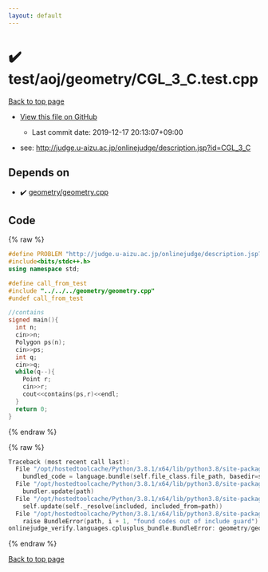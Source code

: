 ```yaml
---
layout: default
---
```


<!-- mathjax config similar to math.stackexchange -->
<script type="text/javascript" async
  src="https://cdnjs.cloudflare.com/ajax/libs/mathjax/2.7.5/MathJax.js?config=TeX-MML-AM_CHTML">
</script>
<script type="text/x-mathjax-config">
  MathJax.Hub.Config({
    TeX: { equationNumbers: { autoNumber: "AMS" }},
    tex2jax: {
      inlineMath: [ ['$','$'] ],
      processEscapes: true
    },
    "HTML-CSS": { matchFontHeight: false },
    displayAlign: "left",
    displayIndent: "2em"
  });
</script>

<script type="text/javascript" src="https://cdnjs.cloudflare.com/ajax/libs/jquery/3.4.1/jquery.min.js"></script>
<script src="https://cdn.jsdelivr.net/npm/jquery-balloon-js@1.1.2/jquery.balloon.min.js" integrity="sha256-ZEYs9VrgAeNuPvs15E39OsyOJaIkXEEt10fzxJ20+2I=" crossorigin="anonymous"></script>
<script type="text/javascript" src="../../../../assets/js/copy-button.js"></script>
<link rel="stylesheet" href="../../../../assets/css/copy-button.css" />


# :heavy_check_mark: test/aoj/geometry/CGL_3_C.test.cpp

<a href="../../../../index.html">Back to top page</a>

* <a href="{{ site.github.repository_url }}/blob/master/test/aoj/geometry/CGL_3_C.test.cpp">View this file on GitHub</a>
    - Last commit date: 2019-12-17 20:13:07+09:00


* see: <a href="http://judge.u-aizu.ac.jp/onlinejudge/description.jsp?id=CGL_3_C">http://judge.u-aizu.ac.jp/onlinejudge/description.jsp?id=CGL_3_C</a>


## Depends on

* :heavy_check_mark: <a href="../../../../library/geometry/geometry.cpp.html">geometry/geometry.cpp</a>


## Code

<a id="unbundled"></a>
{% raw %}
```cpp
#define PROBLEM "http://judge.u-aizu.ac.jp/onlinejudge/description.jsp?id=CGL_3_C"
#include<bits/stdc++.h>
using namespace std;

#define call_from_test
#include "../../../geometry/geometry.cpp"
#undef call_from_test

//contains
signed main(){
  int n;
  cin>>n;
  Polygon ps(n);
  cin>>ps;
  int q;
  cin>>q;
  while(q--){
    Point r;
    cin>>r;
    cout<<contains(ps,r)<<endl;
  }
  return 0;
}

```
{% endraw %}

<a id="bundled"></a>
{% raw %}
```cpp
Traceback (most recent call last):
  File "/opt/hostedtoolcache/Python/3.8.1/x64/lib/python3.8/site-packages/onlinejudge_verify/docs.py", line 343, in write_contents
    bundled_code = language.bundle(self.file_class.file_path, basedir=self.cpp_source_path)
  File "/opt/hostedtoolcache/Python/3.8.1/x64/lib/python3.8/site-packages/onlinejudge_verify/languages/cplusplus.py", line 63, in bundle
    bundler.update(path)
  File "/opt/hostedtoolcache/Python/3.8.1/x64/lib/python3.8/site-packages/onlinejudge_verify/languages/cplusplus_bundle.py", line 182, in update
    self.update(self._resolve(included, included_from=path))
  File "/opt/hostedtoolcache/Python/3.8.1/x64/lib/python3.8/site-packages/onlinejudge_verify/languages/cplusplus_bundle.py", line 151, in update
    raise BundleError(path, i + 1, "found codes out of include guard")
onlinejudge_verify.languages.cplusplus_bundle.BundleError: geometry/geometry.cpp: line 5: found codes out of include guard

```
{% endraw %}

<a href="../../../../index.html">Back to top page</a>

